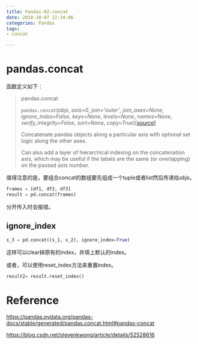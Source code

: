 ```yaml
---
title: Pandas-02-concat
date: 2018-10-07 22:34:06
categories: Pandas
tags:
- concat

---
```


# pandas.concat

函数定义如下：

> pandas.concat
>
> `pandas.concat`(*objs*, *axis=0*, *join='outer'*, *join_axes=None*, *ignore_index=False*, *keys=None*, *levels=None*, *names=None*, *verify_integrity=False*, *sort=None*, *copy=True*)[[source\]](http://github.com/pandas-dev/pandas/blob/v0.23.4/pandas/core/reshape/concat.py#L21-L226)
>
> Concatenate pandas objects along a particular axis with optional set logic along the other axes.
>
> Can also add a layer of hierarchical indexing on the concatenation axis, which may be useful if the labels are the same (or overlapping) on the passed axis number.

值得注意的是，要组合concat的数组要先组成一个tuple或者list然后传递给*objs*。

```python
frames = [df1, df2, df3]
result = pd.concat(frames)
```

分开传入时会报错。

## ignore_index

```python
s_3 = pd.concat((s_1, s_2), ignore_index=True)
```

这样可以clear掉原有的index，并填上默认的index。

或者，可以使用reset_index方法来重置index。

```python
result2= result.reset_index()
```

# Reference

https://pandas.pydata.org/pandas-docs/stable/generated/pandas.concat.html#pandas-concat

https://blog.csdn.net/stevenkwong/article/details/52528616

